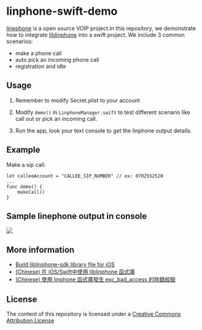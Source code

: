 # linphone-swift-demo

[linephone](https://www.linphone.org/) is a open source VOIP project.In this repository, we demonstrate how to integrate [liblinphone](http://www.linphone.org/technical-corner/liblinphone/overview) into a swift project. We include 3 common scenarios: 

- make a phone call
- auto pick an incoming phone call
- registration and idle 

## Usage

1. Remember to modify Secret.plist to your account

2. Modify `demo()` in `LinphoneManager.swift` to test different scenario like call out or pick an incoming call. 
        
3. Run the app, look your text console to get the linphone output details.

## Example 

Make a sip call:

    let calleeAccount = "CALLEE_SIP_NUMBER" // ex: 0702552520
    ...
    func demo() {
        makeCall()
    }   
         
## Sample linephone output in console

![](https://i.imgur.com/HUs8kGx.png)

## More information

- [Build liblinphone-sdk library file for iOS](http://blog.codylab.com/ios-build-linphone-iphone-sdk/)
- [(Chinese) 在 iOS/Swift中使用 liblinphone 函式庫](http://blog.codylab.com/ios-liblinphone-setup/)
- [(Chinese) 使用 linphone 函式庫發生 exc_bad_access 的除錯經驗](http://blog.codylab.com/ios-linphone-exc-bad-access/)

## License

The content of this repository is licensed under a [Creative Commons Attribution License](http://creativecommons.org/licenses/by/3.0/us/)